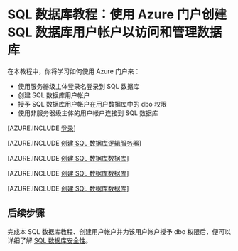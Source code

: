 <properties
	pageTitle="SQL 数据库教程：安全性入门"
	description="了解如何创建用户帐户来访问和管理数据库。"
	keywords=""
	services="sql-database"
	documentationCenter=""
	authors="carlrabeler"
	manager="jhubbard"
	editor=""/>


<tags
	ms.service="sql-database"
	ms.date="04/13/2016"
	wacn.date="05/16/2016"/>

# SQL 数据库教程：使用 Azure 门户创建 SQL 数据库用户帐户以访问和管理数据库

在本教程中，你将学习如何使用 Azure 门户来：

- 使用服务器级主体登录名登录到 SQL 数据库
- 创建 SQL 数据库用户帐户
- 授予 SQL 数据库用户帐户在用户数据库中的 dbo 权限
- 使用非服务器级主体的用户帐户连接到 SQL 数据库 

[AZURE.INCLUDE [登录](../includes/azure-getting-started-portal-login.md)]

[AZURE.INCLUDE [创建 SQL 数据库逻辑服务器](../includes/sql-database-sql-server-management-studio-connect-server-principal.md)]

[AZURE.INCLUDE [创建 SQL 数据库数据库](../includes/sql-database-create-new-database-user.md)]

[AZURE.INCLUDE [创建 SQL 数据库数据库](../includes/sql-database-grant-database-user-dbo-permissions.md)]

[AZURE.INCLUDE [创建 SQL 数据库数据库](../includes/sql-database-sql-server-management-studio-connect-user.md)]

## 后续步骤
完成本 SQL 数据库教程、创建用户帐户并为该用户帐户授予 dbo 权限后，便可以详细了解 [SQL 数据库安全性](/documentation/articles/sql-database-manage-logins)。


<!---HONumber=Mooncake_0503_2016-->
